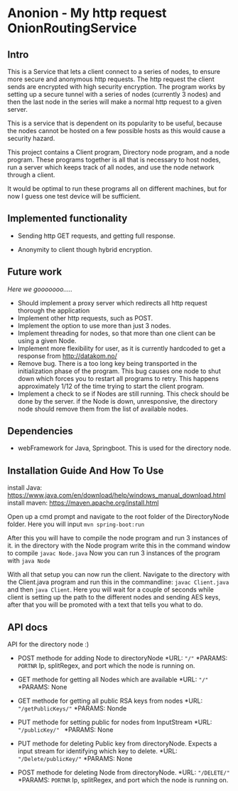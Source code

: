 # Anonion - My http request OnionRoutingService

## Intro

This is a Service that lets a client connect to a series of nodes, to ensure more secure and anonymous http requests.
The http request the client sends are encrypted with high security encryption. The program works by setting up a secure
tunnel with a series of nodes (currently 3 nodes) and then the last node in the series will make a normal http request
to a given server. 

This is a service that is dependent on its popularity to be useful, because the nodes cannot be hosted on a few possible
hosts as this would cause a security hazard. 

This project contains a Client program, Directory node program, and a node program. These programs together is all that is necessary
to host nodes, run a server which keeps track of all nodes, and use the node network through a client. 

It would be optimal to run these programs all on different machines, but for now I guess one test device will be sufficient.


## Implemented functionality

* Sending http GET requests, and getting full response. 
  
* Anonymity to client though hybrid encryption.

## Future work
_Here we gooooooo....._
* Should implement a proxy server which redirects all http request thorough the application
* Implement other http requests, such as POST.
* Implement the option to use more than just 3 nodes.
* Implement threading for nodes, so that more than one client can be using a given Node.
* Implement more flexibility for user, as it is currently hardcoded to get a response from http://datakom.no/
* Remove bug. There is a too long key being transported in the initialization phase of the program.
    This bug causes one node to shut down which forces you to restart all programs to retry.
  This happens approximately 1/12 of the time trying to start the client program.
* Implement a check to se if Nodes are still running. This check should be done by the server. if the Node is down,
unresponsive, the directory node should remove them from the list of available nodes. 

## Dependencies
* webFramework for Java, Springboot. This is used for the directory node.

## Installation Guide And How To Use


install Java: https://www.java.com/en/download/help/windows_manual_download.html
install maven: https://maven.apache.org/install.html

Open up a cmd prompt and navigate to the root folder of the DirectoryNode folder.
Here you will input `mvn spring-boot:run`

After this you will have to compile the node program and run 3 instances of it. 
in the directory with the Node program write this in the command window to compile `javac Node.java`
Now you can run 3 instances of the program with `java Node`

With all that setup you can now run the client. Navigate to the directory with the Client.java program and run this in the commandline:
`javac Client.java` and then `java Client`. Here you will wait for a couple of seconds while client is setting up the path to the different nodes and sending AES keys,
after that you will be promoted with a text that tells you what to do.

    
## API docs
API for the directory node :)

* POST methode for adding Node to directoryNode
    *URL: `"/"`
    *PARAMS: `PORTNR` Ip, splitRegex, and port which the node is running on. 

* GET methode for getting all Nodes which are available
    *URL: `"/"`
    *PARAMS: None
  
* GET methode for getting all public RSA keys from nodes
    *URL:` "/getPublicKeys/"`
    *PARAMS: Nonde
  
* PUT methode for setting public for nodes from InputStream
    *URL: `"/publicKey/" `
    *PARAMS: None
  
* PUT methode for deleting Public key from directoryNode. Expects a input stream for identifying which key to delete.
    *URL: `"/Delete/publicKey/"`
    *PARAMS: None
  
* POST methode for deleting Node from directoryNode.
    *URL: `"/DELETE/"`
    *PARAMS: `PORTNR`  Ip, splitRegex, and port which the node is running on.